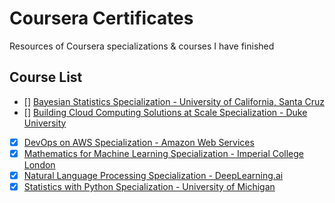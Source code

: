 # Coursera Certificates

Resources of Coursera specializations & courses I have finished

## Course List
- [] [Bayesian Statistics Specialization - University of California, Santa Cruz](https://www.coursera.org/specializations/bayesian-statistics)
- [] [Building Cloud Computing Solutions at Scale Specialization - Duke University](https://www.coursera.org/specializations/building-cloud-computing-solutions-at-scale)
- [x] [DevOps on AWS Specialization - Amazon Web Services](https://www.coursera.org/specializations/aws-devops)
- [x] [Mathematics for Machine Learning Specialization - Imperial College London](https://www.coursera.org/specializations/mathematics-machine-learning)
- [x] [Natural Language Processing Specialization - DeepLearning.ai](https://www.coursera.org/specializations/natural-language-processing)
- [x] [Statistics with Python Specialization - University of Michigan](https://www.coursera.org/specializations/statistics-with-python)
